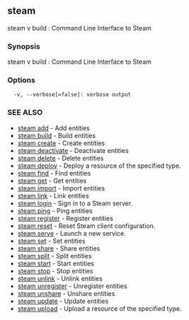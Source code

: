 ## steam

steam v build : Command Line Interface to Steam

### Synopsis


steam v build : Command Line Interface to Steam

### Options

```
  -v, --verbose[=false]: verbose output
```

### SEE ALSO
* [steam add](steam_add.md)	 - Add entities
* [steam build](steam_build.md)	 - Build entities
* [steam create](steam_create.md)	 - Create entities
* [steam deactivate](steam_deactivate.md)	 - Deactivate entities
* [steam delete](steam_delete.md)	 - Delete entities
* [steam deploy](steam_deploy.md)	 - Deploy a resource of the specified type.
* [steam find](steam_find.md)	 - Find entities
* [steam get](steam_get.md)	 - Get entities
* [steam import](steam_import.md)	 - Import entities
* [steam link](steam_link.md)	 - Link entities
* [steam login](steam_login.md)	 - Sign in to a Steam server.
* [steam ping](steam_ping.md)	 - Ping entities
* [steam register](steam_register.md)	 - Register entities
* [steam reset](steam_reset.md)	 - Reset Steam client configuration.
* [steam serve](steam_serve.md)	 - Launch a new service.
* [steam set](steam_set.md)	 - Set entities
* [steam share](steam_share.md)	 - Share entities
* [steam split](steam_split.md)	 - Split entities
* [steam start](steam_start.md)	 - Start entities
* [steam stop](steam_stop.md)	 - Stop entities
* [steam unlink](steam_unlink.md)	 - Unlink entities
* [steam unregister](steam_unregister.md)	 - Unregister entities
* [steam unshare](steam_unshare.md)	 - Unshare entities
* [steam update](steam_update.md)	 - Update entities
* [steam upload](steam_upload.md)	 - Upload a resource of the specified type.

